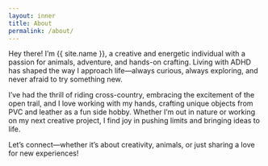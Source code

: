 ```yaml
---
layout: inner
title: About
permalink: /about/
---
```



Hey there! I’m {{ site.name }}, a creative and energetic individual with a passion for animals, adventure, and hands-on crafting. Living with ADHD has shaped the way I approach life—always curious, always exploring, and never afraid to try something new.

I’ve had the thrill of riding cross-country, embracing the excitement of the open trail, and I love working with my hands, crafting unique objects from PVC and leather as a fun side hobby. Whether I’m out in nature or working on my next creative project, I find joy in pushing limits and bringing ideas to life.

Let’s connect—whether it’s about creativity, animals, or just sharing a love for new experiences!